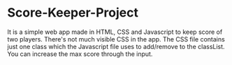 # Score-Keeper-Project
 It is a simple web app made in HTML, CSS and Javascript to keep score of two players. There's not much visible CSS in the app. The CSS file contains just one class which the Javascript file uses to add/remove to the classList. You can increase the max score through the input.

